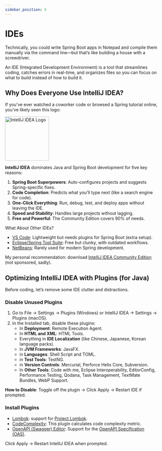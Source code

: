 ```yaml
---
sidebar_position: 5
---
```


# IDEs

Technically, you could write Spring Boot apps in Notepad and compile them manually via the command line—but that’s like building a house with a screwdriver.

An IDE (Integrated Development Environment) is a tool that streamlines coding, catches errors in real-time, and organizes files so you can focus on what to build instead of how to build it.

## Why Does Everyone Use IntelliJ IDEA?

If you’ve ever watched a coworker code or browsed a Spring tutorial online, you’ve likely seen this logo:

<div className="image-container">
   <img src={require('@site/static/img/lets-create-a-spring-boot-project/intelliJ-IDEA-logo.png').default} alt="IntelliJ IDEA Logo" width="144" height="144" />
</div>

**IntelliJ IDEA** dominates Java and Spring Boot development for five key reasons:

1. **Spring Boot Superpowers**: Auto-configures projects and suggests Spring-specific fixes.
2. **Code Completion**: Predicts what you’ll type next (like a search engine for code).
3. **One-Click Everything**: Run, debug, test, and deploy apps without leaving the IDE.
4. **Speed and Stability**: Handles large projects without lagging.
5. **Free and Powerful**: The Community Edition covers 90% of needs.

What About Other IDEs?

* [VS Code](https://code.visualstudio.com/): Lightweight but needs plugins for Spring Boot (extra setup).
* [Eclipse/Spring Tool Suite](https://eclipseide.org/): Free but clunky, with outdated workflows.
* [NetBeans](https://netbeans.apache.org/front/main/index.html): Rarely used for modern Spring development.

My personal recommendation: download [IntelliJ IDEA Community Edition](https://www.jetbrains.com/idea/download/) (not sponsored, sadly).

## Optimizing IntelliJ IDEA with Plugins (for Java)

Before coding, let’s remove some IDE clutter and distractions.

### Disable Unused Plugins

1. Go to File → Settings → Plugins (Windows) or IntelliJ IDEA → Settings → Plugins (macOS).
2. In the Installed tab, disable these plugins:
    * In **Deployment**: Remote Execution Agent.
    * In **HTML and XML**: HTML Tools.
    * Everything in **IDE Localization** (like Chinese, Japanese, Korean language packs).
    * In **JVM Frameworks**: JavaFX.
    * in **Languages**: Shell Script and TOML.
    * in **Test Tools**: TestNG.
    * in **Version Controls**: Mercurial, Perforce Helix Core, Subversion.
    * In **Other Tools**: Code with me, Eclipse Interoperability, EditorConfig, Performance Testing, Qodana, Task Management, TextMate Bundles, WebP Support.

**How to Disable**: Toggle off the plugin → Click Apply → Restart IDE if prompted.

### Install Plugins

* [Lombok](https://plugins.jetbrains.com/plugin/6317-lombok): support for [Project Lombok](https://projectlombok.org/).
* [CodeComplexity](https://plugins.jetbrains.com/plugin/21667-code-complexity): This plugin calculates code complexity metric.
* [OpenAPI (Swagger) Editor](https://plugins.jetbrains.com/plugin/14837-openapi-swagger-editor): Support for the [OpenAPI Specification (OAS)](https://swagger.io/specification/).

Click Apply → Restart IntelliJ IDEA when prompted.